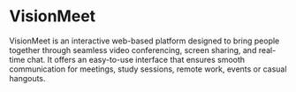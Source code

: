 # VisionMeet
VisionMeet is an interactive web-based platform designed to bring people together through seamless video conferencing, screen sharing, and real-time chat. It offers an easy-to-use interface that ensures smooth communication for meetings, study sessions, remote work, events or casual hangouts.
